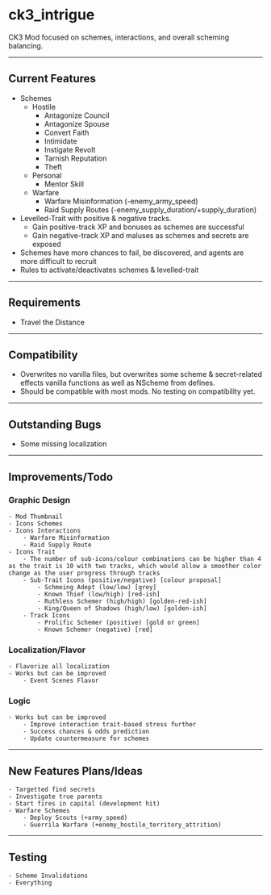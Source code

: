 # ck3_intrigue

CK3 Mod focused on schemes, interactions, and overall scheming balancing.

------
## Current Features
- Schemes
    - Hostile
        - Antagonize Council
        - Antagonize Spouse
        - Convert Faith
        - Intimidate
        - Instigate Revolt
        - Tarnish Reputation
        - Theft
    - Personal
        - Mentor Skill
    - Warfare
        - Warfare Misinformation (-enemy_army_speed)
        - Raid Supply Routes (-enemy_supply_duration/+supply_duration)
- Levelled-Trait with positive & negative tracks.
    - Gain positive-track XP and bonuses as schemes are successful
    - Gain negative-track XP and maluses as schemes and secrets are exposed
- Schemes have more chances to fail, be discovered, and agents are more difficult to recruit
- Rules to activate/deactivates schemes & levelled-trait
------
## Requirements
- Travel the Distance
------
## Compatibility
- Overwrites no vanilla files, but overwrites some scheme & secret-related effects vanilla functions as well as NScheme from defines.
- Should be compatible with most mods. No testing on compatibility yet.
------
## Outstanding Bugs
- Some missing localization
------
## Improvements/Todo
### Graphic Design
    - Mod Thumbnail
    - Icons Schemes
    - Icons Interactions
        - Warfare Misinformation
        - Raid Supply Route
    - Icons Trait
        - The number of sub-icons/colour combinations can be higher than 4 as the trait is 10 with two tracks, which would allow a smoother color change as the user progress through tracks
        - Sub-Trait Icons (positive/negative) [colour proposal]
            - Schmeing Adept (low/low) [grey]
            - Known Thief (low/high) [red-ish]
            - Ruthless Schemer (high/high) [golden-red-ish]
            - King/Queen of Shadows (high/low) [golden-ish]
        - Track Icons
            - Prolific Schemer (positive) [gold or green]
            - Known Schemer (negative) [red]
### Localization/Flavor
    - Flavorize all localization
    - Works but can be improved
        - Event Scenes Flavor
### Logic
    - Works but can be improved
        - Improve interaction trait-based stress further
        - Success chances & odds prediction
        - Update countermeasure for schemes
------
## New Features Plans/Ideas 
    - Targetted find secrets
    - Investigate true parents
    - Start fires in capital (development hit)
    - Warfare Schemes
        - Deploy Scouts (+army_speed)
        - Guerrila Warfare (+enemy_hostile_territory_attrition)
------
## Testing
    - Scheme Invalidations
    - Everything